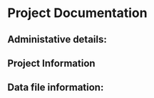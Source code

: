 # Project Documentation
 

## Administative details:


## Project Information


## Data file information:


